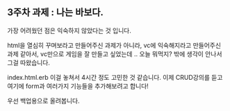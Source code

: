 ## 3주차 과제 : 나는 바보다.

 가장 어려웠던 점은 익숙하지 않았다는 것 입니다.
 
 html을 열심히 꾸며보라고 만들어주신 과제가 아니라, vc에 익숙해지라고 만들어주신 과제 같아서, vc만으로 게임을 잘 만들고 싶었는데 .. 오늘 뭐먹지? 밖에 생각이 안나서 그걸 따왔습니다.
 
 index.html.erb 이걸 놓쳐서 4시간 정도 고민한 것 같습니다. 이제 CRUD강의를 듣고 여기에 form과 여러가지 기능들을 추가해보려고 합니다!
 
 우선 백업용으로 올려봅니다.
